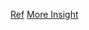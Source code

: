 [Ref](https://towardsdatascience.com/policy-gradients-in-a-nutshell-8b72f9743c5d)
[More Insight](http://www.scholarpedia.org/article/Policy_gradient_methods#:~:text=Policy%20gradient%20methods%20are%20a,cumulative%20reward\)%20by%20gradient%20descent.)
